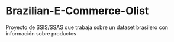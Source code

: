 # Brazilian-E-Commerce-Olist

Proyecto de SSIS/SSAS que trabaja sobre un dataset brasilero con información sobre productos
